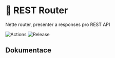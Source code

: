 # 🔱 REST Router
Nette router, presenter a responses pro REST API

![Actions](https://github.com/liquiddesign/rest-router/actions/workflows/php.yml/badge.svg)
![Release](https://img.shields.io/github/v/release/liquiddesign/rest-router)

## Dokumentace